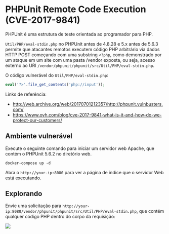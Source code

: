 # PHPUnit Remote Code Execution (CVE-2017-9841)

PHPUnit é uma estrutura de teste orientada ao programador para PHP.

`Util/PHP/eval-stdin.php` no PHPUnit antes de 4.8.28 e 5.x antes de 5.6.3 permite que atacantes remotos executem código PHP arbitrário via dados HTTP POST começando com uma substring `<?php`, como demonstrado por um ataque em um site com uma pasta /vendor exposta, ou seja, acesso externo ao URI `/vendor/phpunit/phpunit/src/Util/PHP/eval-stdin.php`.

O código vulnerável do `Util/PHP/eval-stdin.php`:

```php
eval('?>'.file_get_contents('php://input'));
```

Links de referência:

- http://web.archive.org/web/20170701212357/http://phpunit.vulnbusters.com/
- https://www.ovh.com/blog/cve-2017-9841-what-is-it-and-how-do-we-protect-our-customers/

## Ambiente vulnerável

Execute o seguinte comando para iniciar um servidor web Apache, que contém o PHPUnit 5.6.2 no diretório web.

```
docker-compose up -d
```

Abra o `http://your-ip:8080` para ver a página de índice que o servidor Web está executando.

## Explorando

Envie uma solicitação para `http://your-ip:8080/vendor/phpunit/phpunit/src/Util/PHP/eval-stdin.php`, que contém qualquer código PHP dentro do corpo da requisição:

![](1.png)
